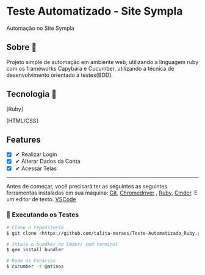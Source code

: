 <h1 align="left"> Teste Automatizado - Site Sympla</h1>
Automação no Site Sympla

## Sobre :book:

Projeto simple de automação em ambiente web, utilizando a linguagem ruby com os frameworks Capybara e Cucumber, utilizando a técnica de desenvolvimento orientado a testes(BDD).

## Tecnologia  :rocket:

[Ruby]

[HTML/CSS]

 ## Features

  - [x] ✔ Realizar Login
  - [x] ✔ Alterar Dados da Conta
  - [x] ✔ Acessar Telas
 
<hr>
<p id="pre">
  
 Antes de começar, você precisará ter as seguintes as seguintes ferramentas instaladas em sua máquina:
[Git](https://git-scm.com),
[Chromedriver](https://chromedriver.chromium.org/downloads)
, [Ruby](https://rubyinstaller.org/downloads/), [Cmder](https://cmder.net/). E um editor de texto. [VSCode](https://code.visualstudio.com/)
</p>

### 🎲 Executando os Testes


```bash
# Clone o repositorio
$ git clone <https://github.com/talita-moraes/Teste-Automatizado_Ruby.git>
```
```bash
# Intale o bundker no Cmder/ cmd terminal
$ gem install bundler
```
```bash
# Rode os Cenários
$ cucumber -t @ativos
